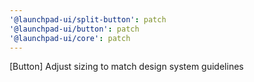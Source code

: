 ```yaml
---
'@launchpad-ui/split-button': patch
'@launchpad-ui/button': patch
'@launchpad-ui/core': patch
---
```


[Button] Adjust sizing to match design system guidelines
